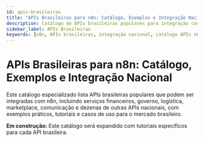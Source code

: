 ```yaml
---
id: apis-brasileiras
title: "APIs Brasileiras para n8n: Catálogo, Exemplos e Integração Nacional"
description: Catálogo de APIs brasileiras populares para integração com n8n, exemplos práticos, tutoriais e casos de uso para o mercado nacional.
sidebar_label: APIs Brasileiras
keywords: [n8n, APIs brasileiras, integração nacional, catálogo APIs n8n, exemplos de integração, tutoriais, automação Brasil, mercado brasileiro]
---
```


# APIs Brasileiras para n8n: Catálogo, Exemplos e Integração Nacional

Este catálogo especializado lista APIs brasileiras populares que podem ser integradas com n8n, incluindo serviços financeiros, governo, logística, marketplace, comunicação e dezenas de outras APIs nacionais, com exemplos práticos, tutoriais e casos de uso para o mercado brasileiro.

**Em construção:** Este catálogo será expandido com tutoriais específicos para cada API brasileira.
